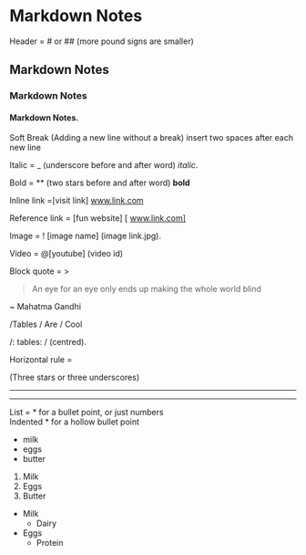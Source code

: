 # Markdown Notes

Header = # or ## (more pound signs are smaller)
## Markdown Notes
### Markdown Notes
#### Markdown Notes. 
Soft Break (Adding a new line without a break) insert two spaces after each new line

Italic = _ (underscore before and after word) _italic_. 

Bold = ** (two stars before and after word) **bold**

Inline link =[visit link] www.link.com

Reference link = [fun website] [ www.link.com]

Image = ! [image name] (image link.jpg). 

Video = @[youtube] (video id)

Block quote = >

> An eye for an eye only ends up making the whole world blind

~ Mahatma Gandhi

/Tables / Are / Cool

/: tables: / (centred). 

Horizontal rule =

(Three stars or three underscores)

***

___
List = * for a bullet point, or just numbers  
Indented * for a hollow bullet point
* milk
* eggs
* butter

1. Milk
2. Eggs
3. Butter

* Milk
	* Dairy
* Eggs
	* Protein
